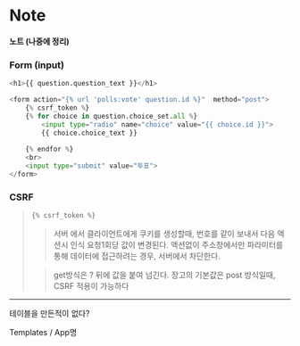 # Note

**노트 (나중에 정리)**

### Form (input)

```python
<h1>{{ question.question_text }}</h1>

<form action="{% url 'polls:vote' question.id %}"  method="post">
    {% csrf_token %}
    {% for choice in question.choice_set.all %}
        <input type="radio" name="choice" value="{{ choice.id }}">
        {{ choice.choice_text }}
        
    {% endfor %}
    <br>
    <input type="submit" value="투표">
</form>
```





### CSRF

> ```python
> {% csrf_token %}
> ```
>
> > 서버 에서 클라이언트에게 쿠키를 생성할때, 번호를 같이 보내서 다음 액션시 인식
> > 요청1회당 값이 변경된다.
> > 액션없이 주소창에서만 파라미터를 통해 데이터에 접근하려는 경우, 서버에서 차단한다.
>
> >  get방식은 ? 뒤에 값을 붙여 넘긴다.
> > 장고의 기본값은 post 방식일때, CSRF 적용이 가능하다 







---



테이블을 만든적이 없다?

Templates / App명